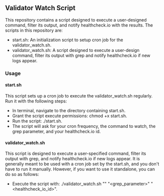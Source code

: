## Validator Watch Script

This repository contains a script designed to execute a user-designed command, filter its output, and notify healthcheck.io with the results. The scripts in this repository are:

* start.sh: An initialization script to setup cron job for the validator_watch.sh.
* validator_watch.sh: A script designed to execute a user-design command, filter its output with grep and notify healthcheck.io if new logs appear.

### Usage

#### start.sh
This script sets up a cron job to execute the validator_watch.sh regularly. Run it with the following steps:
* In terminal, navigate to the directory containing start.sh.
* Grant the script execute permissions: chmod +x start.sh.
* Run the script: ./start.sh.
* The script will ask for your cron frequency, the command to watch, the grep parameter, and your healthcheck.io id.
#### validator_watch.sh
This script is designed to execute a user-specified command, filter its output with grep, and notify healthcheck.io if new logs appear. It is generally meant to be used with a cron job set by the start.sh, and you don't have to run it manually. However, if you want to use it standalone, you can do so as follows:
* Execute the script with: ./validator_watch.sh "<command>" "<grep_parameter>" "<healthcheck_io_id>".

